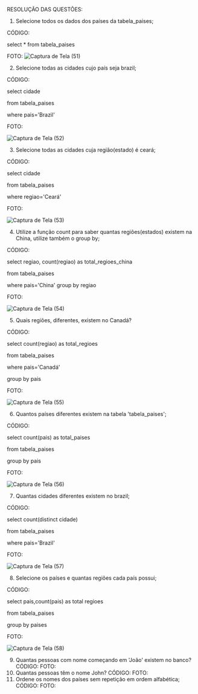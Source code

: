 RESOLUÇÃO DAS QUESTÕES:

1. Selecione todos os dados dos países da tabela_paises;

CÓDIGO:

select * from tabela_paises

FOTO:
![Captura de Tela (51)](https://github.com/guxtavobandeira/atividade_III_bancopaises/assets/111713549/efccb8a7-ae56-4554-b8f6-b2f23e42bb4b)

2. Selecione todas as cidades cujo país seja brazil;

CÓDIGO:

select cidade

from tabela_paises

where pais='Brazil'

FOTO:

![Captura de Tela (52)](https://github.com/guxtavobandeira/atividade_III_bancopaises/assets/111713549/392b05b2-311d-400b-ba1e-1958bc2819c2)


3. Selecione todas as cidades cuja região(estado) é ceará;

CÓDIGO:

select cidade

from tabela_paises

where regiao='Ceará'

FOTO:

![Captura de Tela (53)](https://github.com/guxtavobandeira/atividade_III_bancopaises/assets/111713549/aeccc82d-8809-44ba-8d62-d57f395359ca)

4. Utilize a função count para saber quantas regiões(estados) existem na China,
utilize também o group by;

CÓDIGO:

select regiao, count(regiao) as total_regioes_china

from tabela_paises

where pais='China' group by regiao

FOTO:

![Captura de Tela (54)](https://github.com/guxtavobandeira/atividade_III_bancopaises/assets/111713549/c4a4e63b-a7a0-4903-b956-e73d8107e076)

5. Quais regiões, diferentes, existem no Canadá?

CÓDIGO:

select count(regiao) as total_regioes

from tabela_paises

where pais='Canadá'

group by pais

FOTO:

![Captura de Tela (55)](https://github.com/guxtavobandeira/atividade_III_bancopaises/assets/111713549/bf78ace6-9cf6-429a-9dff-eadd5380856f)

6. Quantos países diferentes existem na tabela 'tabela_paises';

CÓDIGO:

select count(pais) as total_paises

from tabela_paises

group by pais

FOTO:

![Captura de Tela (56)](https://github.com/guxtavobandeira/atividade_III_bancopaises/assets/111713549/ee4924d4-2c8a-4283-bbda-9bf87d2c93de)

7. Quantas cidades diferentes existem no brazil;

CÓDIGO:

select count(distinct cidade)

from tabela_paises

where pais='Brazil'

FOTO:

![Captura de Tela (57)](https://github.com/guxtavobandeira/atividade_III_bancopaises/assets/111713549/21497847-6102-44f3-8d4b-8822249a9074)

8. Selecione os países e quantas regiões cada país possui;

CÓDIGO:

select pais,count(pais) as total regioes

from tabela_paises

group by paises

FOTO:

![Captura de Tela (58)](https://github.com/guxtavobandeira/atividade_III_bancopaises/assets/111713549/acb2437f-2ce5-49aa-b42c-90fdd98a8282)

9. Quantas pessoas com nome começando em 'João' existem no banco?
CÓDIGO:
FOTO:
10. Quantas pessoas têm o nome John?
CÓDIGO:
FOTO:
11. Ordene os nomes dos países sem repetição em ordem alfabética;
CÓDIGO:
FOTO:













